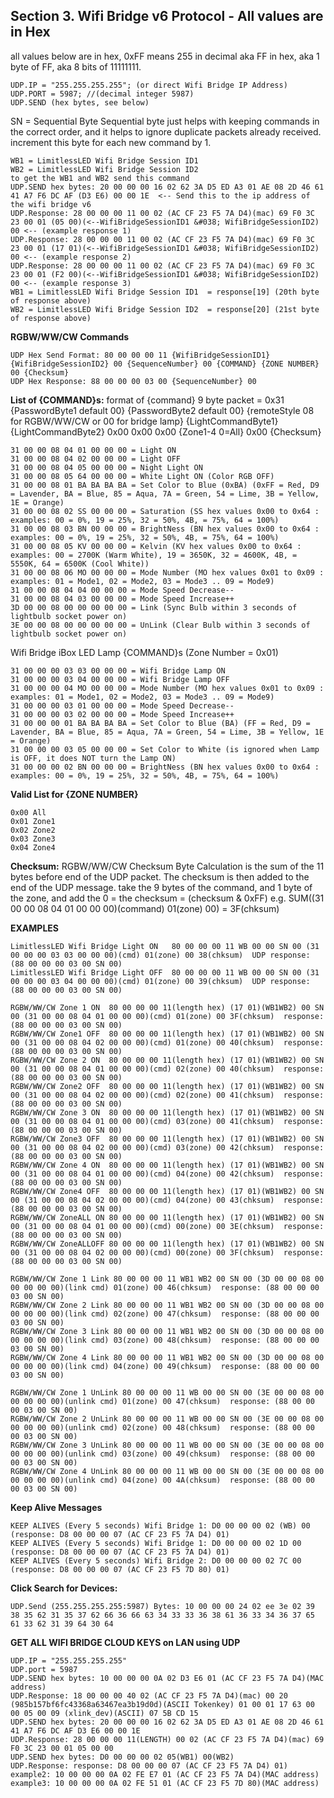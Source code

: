 ## Section 3. Wifi Bridge v6 Protocol - All values are in Hex

all values below are in hex, 0xFF  means 255 in decimal aka FF in hex, aka 1 byte of FF, aka 8 bits of 11111111.

    UDP.IP = "255.255.255.255"; (or direct Wifi Bridge IP Address)
    UDP.PORT = 5987; //(decimal integer 5987)
    UDP.SEND (hex bytes, see below)

SN = Sequential Byte
Sequential byte just helps with keeping commands in the correct order, and it helps to ignore duplicate packets already received. increment this byte for each new command by 1.

    WB1 = LimitlessLED Wifi Bridge Session ID1
    WB2 = LimitlessLED Wifi Bridge Session ID2
    to get the WB1 and WB2 send this command
    UDP.SEND hex bytes: 20 00 00 00 16 02 62 3A D5 ED A3 01 AE 08 2D 46 61 41 A7 F6 DC AF (D3 E6) 00 00 1E  <-- Send this to the ip address of the wifi bridge v6
    UDP.Response: 28 00 00 00 11 00 02 (AC CF 23 F5 7A D4)(mac) 69 F0 3C 23 00 01 (05 00)(<--WifiBridgeSessionID1 &#038; WifiBridgeSessionID2) 00 <-- (example response 1)
    UDP.Response: 28 00 00 00 11 00 02 (AC CF 23 F5 7A D4)(mac) 69 F0 3C 23 00 01 (17 01)(<--WifiBridgeSessionID1 &#038; WifiBridgeSessionID2) 00 <-- (example response 2)
    UDP.Response: 28 00 00 00 11 00 02 (AC CF 23 F5 7A D4)(mac) 69 F0 3C 23 00 01 (F2 00)(<--WifiBridgeSessionID1 &#038; WifiBridgeSessionID2) 00 <-- (example response 3)
    WB1 = LimitlessLED Wifi Bridge Session ID1  = response[19] (20th byte of response above)
    WB2 = LimitlessLED Wifi Bridge Session ID2  = response[20] (21st byte of response above)

<b>RGBW/WW/CW Commands</b>

    UDP Hex Send Format: 80 00 00 00 11 {WifiBridgeSessionID1} {WifiBridgeSessionID2} 00 {SequenceNumber} 00 {COMMAND} {ZONE NUMBER} 00 {Checksum}
    UDP Hex Response: 88 00 00 00 03 00 {SequenceNumber} 00

<b>List of {COMMAND}s:</b>
format of {command} 9 byte packet = 0x31 {PasswordByte1 default 00} {PasswordByte2 default 00} {remoteStyle 08 for RGBW/WW/CW or 00 for bridge lamp} {LightCommandByte1} {LightCommandByte2} 0x00 0x00 0x00 {Zone1-4 0=All} 0x00 {Checksum}

    31 00 00 08 04 01 00 00 00 = Light ON
    31 00 00 08 04 02 00 00 00 = Light OFF
    31 00 00 08 04 05 00 00 00 = Night Light ON
    31 00 00 08 05 64 00 00 00 = White Light ON (Color RGB OFF)
    31 00 00 08 01 BA BA BA BA = Set Color to Blue (0xBA) (0xFF = Red, D9 = Lavender, BA = Blue, 85 = Aqua, 7A = Green, 54 = Lime, 3B = Yellow, 1E = Orange)
    31 00 00 08 02 SS 00 00 00 = Saturation (SS hex values 0x00 to 0x64 : examples: 00 = 0%, 19 = 25%, 32 = 50%, 4B, = 75%, 64 = 100%)
    31 00 00 08 03 BN 00 00 00 = BrightNess (BN hex values 0x00 to 0x64 : examples: 00 = 0%, 19 = 25%, 32 = 50%, 4B, = 75%, 64 = 100%)
    31 00 00 08 05 KV 00 00 00 = Kelvin (KV hex values 0x00 to 0x64 : examples: 00 = 2700K (Warm White), 19 = 3650K, 32 = 4600K, 4B, = 5550K, 64 = 6500K (Cool White))
    31 00 00 08 06 MO 00 00 00 = Mode Number (MO hex values 0x01 to 0x09 : examples: 01 = Mode1, 02 = Mode2, 03 = Mode3 .. 09 = Mode9)
    31 00 00 08 04 04 00 00 00 = Mode Speed Decrease--
    31 00 00 08 04 03 00 00 00 = Mode Speed Increase++
    3D 00 00 08 00 00 00 00 00 = Link (Sync Bulb within 3 seconds of lightbulb socket power on)
    3E 00 00 08 00 00 00 00 00 = UnLink (Clear Bulb within 3 seconds of lightbulb socket power on)

Wifi Bridge iBox LED Lamp {COMMAND}s (Zone Number = 0x01)

    31 00 00 00 03 03 00 00 00 = Wifi Bridge Lamp ON
    31 00 00 00 03 04 00 00 00 = Wifi Bridge Lamp OFF
    31 00 00 00 04 MO 00 00 00 = Mode Number (MO hex values 0x01 to 0x09 : examples: 01 = Mode1, 02 = Mode2, 03 = Mode3 .. 09 = Mode9)
    31 00 00 00 03 01 00 00 00 = Mode Speed Decrease--
    31 00 00 00 03 02 00 00 00 = Mode Speed Increase++
    31 00 00 00 01 BA BA BA BA = Set Color to Blue (BA) (FF = Red, D9 = Lavender, BA = Blue, 85 = Aqua, 7A = Green, 54 = Lime, 3B = Yellow, 1E = Orange)
    31 00 00 00 03 05 00 00 00 = Set Color to White (is ignored when Lamp is OFF, it does NOT turn the Lamp ON)
    31 00 00 00 02 BN 00 00 00 = BrightNess (BN hex values 0x00 to 0x64 : examples: 00 = 0%, 19 = 25%, 32 = 50%, 4B, = 75%, 64 = 100%)

<b>Valid List for {ZONE NUMBER}</b>

    0x00 All
    0x01 Zone1
    0x02 Zone2
    0x03 Zone3
    0x04 Zone4

<b>Checksum:</b>
RGBW/WW/CW Checksum Byte Calculation is the sum of the 11 bytes before end of the UDP packet. The checksum is then added to the end of the UDP message.
take the 9 bytes of the command, and 1 byte of the zone, and add the 0 = the checksum = (checksum &#038; 0xFF)
e.g. SUM((31 00 00 08 04 01 00 00 00)(command) 01(zone) 00) = 3F(chksum)

<b>EXAMPLES</b>

    LimitlessLED Wifi Bridge Light ON   80 00 00 00 11 WB 00 00 SN 00 (31 00 00 00 03 03 00 00 00)(cmd) 01(zone) 00 38(chksum)  UDP response: (88 00 00 00 03 00 SN 00)
    LimitlessLED Wifi Bridge Light OFF  80 00 00 00 11 WB 00 00 SN 00 (31 00 00 00 03 04 00 00 00)(cmd) 01(zone) 00 39(chksum)  UDP response: (88 00 00 00 03 00 SN 00)

    RGBW/WW/CW Zone 1 ON  80 00 00 00 11(length hex) (17 01)(WB1WB2) 00 SN 00 (31 00 00 08 04 01 00 00 00)(cmd) 01(zone) 00 3F(chksum)  response: (88 00 00 00 03 00 SN 00)
    RGBW/WW/CW Zone1 OFF  80 00 00 00 11(length hex) (17 01)(WB1WB2) 00 SN 00 (31 00 00 08 04 02 00 00 00)(cmd) 01(zone) 00 40(chksum)  response: (88 00 00 00 03 00 SN 00)
    RGBW/WW/CW Zone 2 ON  80 00 00 00 11(length hex) (17 01)(WB1WB2) 00 SN 00 (31 00 00 08 04 01 00 00 00)(cmd) 02(zone) 00 40(chksum)  response: (88 00 00 00 03 00 SN 00)
    RGBW/WW/CW Zone2 OFF  80 00 00 00 11(length hex) (17 01)(WB1WB2) 00 SN 00 (31 00 00 08 04 02 00 00 00)(cmd) 02(zone) 00 41(chksum)  response: (88 00 00 00 03 00 SN 00)
    RGBW/WW/CW Zone 3 ON  80 00 00 00 11(length hex) (17 01)(WB1WB2) 00 SN 00 (31 00 00 08 04 01 00 00 00)(cmd) 03(zone) 00 41(chksum)  response: (88 00 00 00 03 00 SN 00)
    RGBW/WW/CW Zone3 OFF  80 00 00 00 11(length hex) (17 01)(WB1WB2) 00 SN 00 (31 00 00 08 04 02 00 00 00)(cmd) 03(zone) 00 42(chksum)  response: (88 00 00 00 03 00 SN 00)
    RGBW/WW/CW Zone 4 ON  80 00 00 00 11(length hex) (17 01)(WB1WB2) 00 SN 00 (31 00 00 08 04 01 00 00 00)(cmd) 04(zone) 00 42(chksum)  response: (88 00 00 00 03 00 SN 00)
    RGBW/WW/CW Zone4 OFF  80 00 00 00 11(length hex) (17 01)(WB1WB2) 00 SN 00 (31 00 00 08 04 02 00 00 00)(cmd) 04(zone) 00 43(chksum)  response: (88 00 00 00 03 00 SN 00)
    RGBW/WW/CW ZoneALL ON 80 00 00 00 11(length hex) (17 01)(WB1WB2) 00 SN 00 (31 00 00 08 04 01 00 00 00)(cmd) 00(zone) 00 3E(chksum)  response: (88 00 00 00 03 00 SN 00)
    RGBW/WW/CW ZoneALLOFF 80 00 00 00 11(length hex) (17 01)(WB1WB2) 00 SN 00 (31 00 00 08 04 02 00 00 00)(cmd) 00(zone) 00 3F(chksum)  response: (88 00 00 00 03 00 SN 00)

    RGBW/WW/CW Zone 1 Link 80 00 00 00 11 WB1 WB2 00 SN 00 (3D 00 00 08 00 00 00 00 00)(link cmd) 01(zone) 00 46(chksum)  response: (88 00 00 00 03 00 SN 00)
    RGBW/WW/CW Zone 2 Link 80 00 00 00 11 WB1 WB2 00 SN 00 (3D 00 00 08 00 00 00 00 00)(link cmd) 02(zone) 00 47(chksum)  response: (88 00 00 00 03 00 SN 00)
    RGBW/WW/CW Zone 3 Link 80 00 00 00 11 WB1 WB2 00 SN 00 (3D 00 00 08 00 00 00 00 00)(link cmd) 03(zone) 00 48(chksum)  response: (88 00 00 00 03 00 SN 00)
    RGBW/WW/CW Zone 4 Link 80 00 00 00 11 WB1 WB2 00 SN 00 (3D 00 00 08 00 00 00 00 00)(link cmd) 04(zone) 00 49(chksum)  response: (88 00 00 00 03 00 SN 00)

    RGBW/WW/CW Zone 1 UnLink 80 00 00 00 11 WB 00 00 SN 00 (3E 00 00 08 00 00 00 00 00)(unlink cmd) 01(zone) 00 47(chksum)  response: (88 00 00 00 03 00 SN 00)
    RGBW/WW/CW Zone 2 UnLink 80 00 00 00 11 WB 00 00 SN 00 (3E 00 00 08 00 00 00 00 00)(unlink cmd) 02(zone) 00 48(chksum)  response: (88 00 00 00 03 00 SN 00)
    RGBW/WW/CW Zone 3 UnLink 80 00 00 00 11 WB 00 00 SN 00 (3E 00 00 08 00 00 00 00 00)(unlink cmd) 03(zone) 00 49(chksum)  response: (88 00 00 00 03 00 SN 00)
    RGBW/WW/CW Zone 4 UnLink 80 00 00 00 11 WB 00 00 SN 00 (3E 00 00 08 00 00 00 00 00)(unlink cmd) 04(zone) 00 4A(chksum)  response: (88 00 00 00 03 00 SN 00)

<b>Keep Alive Messages</b>

    KEEP ALIVES (Every 5 seconds) Wifi Bridge 1: D0 00 00 00 02 (WB) 00  (response: D8 00 00 00 07 (AC CF 23 F5 7A D4) 01)
    KEEP ALIVES (Every 5 seconds) Wifi Bridge 1: D0 00 00 00 02 1D 00  (response: D8 00 00 00 07 (AC CF 23 F5 7A D4) 01)
    KEEP ALIVES (Every 5 seconds) Wifi Bridge 2: D0 00 00 00 02 7C 00  (response: D8 00 00 00 07 (AC CF 23 F5 7D 80) 01)

<b>Click Search for Devices: </b>

    UDP.Send (255.255.255.255:5987) Bytes: 10 00 00 00 24 02 ee 3e 02 39 38 35 62 31 35 37 62 66 36 66 63 34 33 33 36 38 61 36 33 34 36 37 65 61 33 62 31 39 64 30 64

<b>GET ALL WIFI BRIDGE CLOUD KEYS on LAN using UDP</b>
   
    UDP.IP = "255.255.255.255"
    UDP.port = 5987
    UDP.SEND hex bytes: 10 00 00 00 0A 02 D3 E6 01 (AC CF 23 F5 7A D4)(MAC address)
    UDP.Response: 18 00 00 00 40 02 (AC CF 23 F5 7A D4)(mac) 00 20 (985b157bf6fc43368a63467ea3b19d0d)(ASCII Tokenkey) 01 00 01 17 63 00 00 05 00 09 (xlink_dev)(ASCII) 07 5B CD 15
    UDP.SEND hex bytes: 20 00 00 00 16 02 62 3A D5 ED A3 01 AE 08 2D 46 61 41 A7 F6 DC AF D3 E6 00 00 1E
    UDP.Response: 28 00 00 00 11(LENGTH) 00 02 (AC CF 23 F5 7A D4)(mac) 69 F0 3C 23 00 01 05 00 00
    UDP.SEND hex bytes: D0 00 00 00 02 05(WB1) 00(WB2)
    UDP.Response: response: D8 00 00 00 07 (AC CF 23 F5 7A D4) 01)
    example2: 10 00 00 00 0A 02 FE E7 01 (AC CF 23 F5 7A D4)(MAC address)
    example3: 10 00 00 00 0A 02 FE 51 01 (AC CF 23 F5 7D 80)(MAC address)
